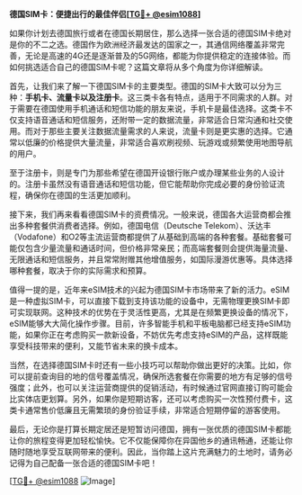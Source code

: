 **德国SIM卡：便捷出行的最佳伴侣[[TG💪+ @esim1088](https://t.me/s/esim1088)]**

如果你计划去德国旅行或者在德国长期居住，那么选择一张合适的德国SIM卡绝对是你的不二之选。德国作为欧洲经济最发达的国家之一，其通信网络覆盖非常完善，无论是高速的4G还是逐渐普及的5G网络，都能为你提供稳定的连接体验。而如何挑选适合自己的德国SIM卡呢？这篇文章将从多个角度为你详细解读。

首先，让我们来了解一下德国SIM卡的主要类型。德国的SIM卡大致可以分为三种：**手机卡、流量卡以及注册卡**。这三类卡各有特点，适用于不同需求的人群。对于需要在德国使用手机通话和短信功能的朋友来说，手机卡是最佳选择。这类卡不仅支持语音通话和短信服务，还附带一定的数据流量，非常适合日常沟通和社交使用。而对于那些主要关注数据流量需求的人来说，流量卡则是更实惠的选择。它通常以低廉的价格提供大量流量，非常适合喜欢刷视频、玩游戏或频繁使用地图导航的用户。

至于注册卡，则是专门为那些希望在德国开设银行账户或办理某些业务的人设计的。注册卡虽然没有语音通话和短信功能，但它能帮助你完成必要的身份验证流程，确保你在德国的生活更加顺利。

接下来，我们再来看看德国SIM卡的资费情况。一般来说，德国各大运营商都会推出多种套餐供消费者选择。例如，德国电信（Deutsche Telekom）、沃达丰（Vodafone）和O2等主流运营商都提供了从基础到高端的各种套餐。基础套餐可能仅包含少量流量和通话时间，但价格非常亲民；而高端套餐则会提供海量流量、无限通话和短信服务，并且常常附赠其他增值服务，如国际漫游优惠等。具体选择哪种套餐，取决于你的实际需求和预算。

值得一提的是，近年来eSIM技术的兴起为德国SIM卡市场带来了新的活力。eSIM是一种虚拟SIM卡，可以直接下载到支持该功能的设备中，无需物理更换SIM卡即可实现联网。这种技术的优势在于灵活性更高，尤其是在频繁更换设备的情况下，eSIM能够大大简化操作步骤。目前，许多智能手机和平板电脑都已经支持eSIM功能，如果你正在考虑购买一款新设备，不妨优先考虑支持eSIM的产品，这样既能享受科技带来的便利，又能节省未来的换卡成本。

当然，在选择德国SIM卡时还有一些小技巧可以帮助你做出更好的决策。比如，你可以提前查询目的地的信号覆盖情况，确保所选套餐在你需要的地方有足够的信号强度；此外，也可以关注运营商提供的促销活动，有时候通过官网直接订购可能会比实体店更划算。另外，如果你是短期访客，还可以考虑购买一次性预付费卡，这类卡通常售价低廉且无需繁琐的身份验证手续，非常适合短期停留的游客使用。

最后，无论你是打算长期定居还是短暂访问德国，拥有一张优质的德国SIM卡都能让你的旅程变得更加轻松愉快。它不仅能保障你在异国他乡的通讯畅通，还能让你随时随地享受互联网带来的便利。因此，当你踏上这片充满魅力的土地时，请务必记得为自己配备一张合适的德国SIM卡吧！

[[TG💪+ @esim1088](https://t.me/s/esim1088) ![Image](https://i.postimg.cc/4NQfJmqS/Snipaste-2025-05-13-00-14-12.png)]